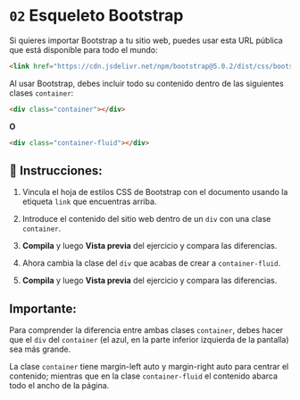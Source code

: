# `02` Esqueleto Bootstrap

Si quieres importar Bootstrap a tu sitio web, puedes usar esta URL pública que está disponible para todo el mundo:

```html
<link href="https://cdn.jsdelivr.net/npm/bootstrap@5.0.2/dist/css/bootstrap.min.css" rel="stylesheet" integrity="sha384-EVSTQN3/azprG1Anm3QDgpJLIm9Nao0Yz1ztcQTwFspd3yD65VohhpuuCOmLASjC" crossorigin="anonymous">
```


Al usar Bootstrap, debes incluir todo su contenido dentro de las siguientes clases `container`:

```html
<div class="container"></div>
```
**O**

```html
<div class="container-fluid"></div>
```


## 📝 Instrucciones:


1. Vincula el hoja de estilos CSS de Bootstrap con el documento usando la etiqueta `link` que encuentras arriba.

2. Introduce el contenido del sitio web dentro de un `div` con una clase `container`.

3. **Compila** y luego **Vista previa** del ejercicio y compara las diferencias.

4. Ahora cambia la clase del `div` que acabas de crear a `container-fluid`.

5. **Compila** y luego **Vista previa** del ejercicio y compara las diferencias.


## Importante:

Para comprender la diferencia entre ambas clases `container`, debes hacer que el `div` del `container` (el azul, en la parte inferior izquierda de la pantalla) sea más grande. 

La clase `container` tiene margin-left auto y margin-right auto para centrar el contenido; mientras que en la clase `container-fluid` el contenido abarca todo el ancho de la página.



